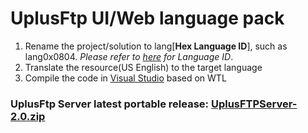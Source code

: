 # UplusFtp UI/Web language pack

 1) Rename the project/solution to lang[__Hex Language ID__], such as lang0x0804. *Please refer to [here](https://docs.microsoft.com/en-us/windows-hardware/manufacture/desktop/available-language-packs-for-windows) for Language ID*.
 2) Translate the resource(US English) to the target language
 3) Compile the code in [Visual Studio](https://visualstudio.microsoft.com/) based on WTL
  
### UplusFtp Server latest portable release: [UplusFTPServer-2.0.zip](http://uplusware.net/projects/uplusftp/UplusFTPServer-2.0.zip)
